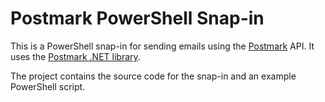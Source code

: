 # Postmark PowerShell Snap-in

This is a PowerShell snap-in for sending emails using the [Postmark][postmark] API. It uses the [Postmark .NET library][postmark-dotnet].

The project contains the source code for the snap-in and an example PowerShell script.

[postmark]: http://postmarkapp.com/
[postmark-dotnet]: https://github.com/danielcrenna/postmark-dotnet